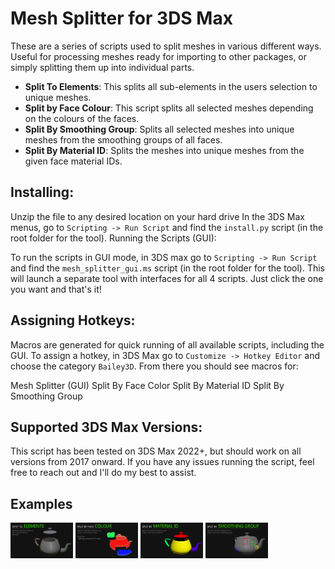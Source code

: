 # Mesh Splitter for 3DS Max

These are a series of scripts used to split meshes in various different ways. Useful for processing meshes ready for importing to other packages, or simply splitting them up into individual parts.

- **Split To Elements**: This splits all sub-elements in the users selection to unique meshes.
- **Split by Face Colour**: This script splits all selected meshes depending on the colours of the faces.
- **Split By Smoothing Group**: Splits all selected meshes into unique meshes from the smoothing groups of all faces.
- **Split By Material ID**: Splits the meshes into unique meshes from the given face material IDs.


## Installing:

Unzip the file to any desired location on your hard drive
In the 3DS Max menus, go to `Scripting -> Run Script` and find the `install.py` script (in the root folder for the tool).
Running the Scripts (GUI):

To run the scripts in GUI mode, in 3DS max go to `Scripting -> Run Script` and find the `mesh_splitter_gui.ms` script (in the root folder for the tool).
This will launch a separate tool with interfaces for all 4 scripts. Just click the one you want and that's it!


## Assigning Hotkeys:

Macros are generated for quick running of all available scripts, including the GUI.
To assign a hotkey, in 3DS Max go to `Customize -> Hotkey Editor` and choose the category `Bailey3D`. From there you should see macros for:

Mesh Splitter (GUI)
Split By Face Color
Split By Material ID
Split By Smoothing Group


## Supported 3DS Max Versions:

This script has been tested on 3DS Max 2022+, but should work on all versions from 2017 onward.
If you have any issues running the script, feel free to reach out and I'll do my best to assist.


## Examples

<img src="https://raw.githubusercontent.com/Bailey3D/3DSMax-MeshSplitter/main/images/img_01.png" width="100"/>

<img src="https://raw.githubusercontent.com/Bailey3D/3DSMax-MeshSplitter/main/images/img_02.png" width="100"/>

<img src="https://raw.githubusercontent.com/Bailey3D/3DSMax-MeshSplitter/main/images/img_03.png" width="100"/>

<img src="https://raw.githubusercontent.com/Bailey3D/3DSMax-MeshSplitter/main/images/img_04.png" width="100"/>